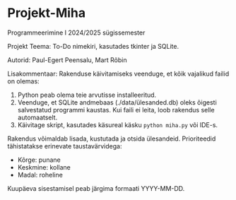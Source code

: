 # Projekt-Miha

Programmeerimine I
2024/2025 sügissemester

Projekt
Teema: To-Do nimekiri, kasutades tkinter ja SQLite.

Autorid: Paul-Egert Peensalu, Mart Rõbin

Lisakommentaar:
Rakenduse käivitamiseks veenduge, et kõik vajalikud failid on olemas:
1. Python peab olema teie arvutisse installeeritud.
2. Veenduge, et SQLite andmebaas (./data/ülesanded.db) oleks õigesti salvestatud programmi kaustas. Kui faili ei leita, loob rakendus selle automaatselt.
3. Käivitage skript, kasutades käsureal käsku `python miha.py` või IDE-s.
 
Rakendus võimaldab lisada, kustutada ja otsida ülesandeid. Prioriteedid tähistatakse erinevate taustavärvidega:
 - Kõrge: punane
 - Keskmine: kollane
 - Madal: roheline

Kuupäeva sisestamisel peab järgima formaati YYYY-MM-DD.

